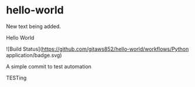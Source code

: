 # hello-world

New text being added.

Hello World

![Build Status](https://github.com/gitaws852/hello-world/workflows/Python application/badge.svg)

A simple commit to test automation

TESTing
